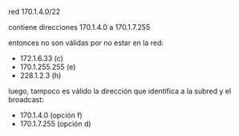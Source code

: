 red 170.1.4.0/22

contiene direcciones 170.1.4.0 a 170.1.7.255

entonces no son válidas por no estar en la red:

- 172.1.6.33 (c)
- 170.1.255.255 (e)
- 228.1.2.3 (h)

luego, tampoco es válido la dirección que identifica a la subred y el broadcast:

- 170.1.4.0 (opción f)
- 170.1.7.255 (opción d)